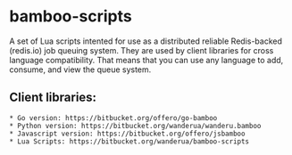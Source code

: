# bamboo-scripts

A set of Lua scripts intented for use as a distributed reliable Redis-backed
(redis.io) job queuing system. They are used by client libraries for cross
language compatibility. That means that you can use any language to
add, consume, and view the queue system.

## Client libraries:

    * Go version: https://bitbucket.org/offero/go-bamboo
    * Python version: https://bitbucket.org/wanderua/wanderu.bamboo
    * Javascript version: https://bitbucket.org/offero/jsbamboo
    * Lua Scripts: https://bitbucket.org/wanderua/bamboo-scripts
